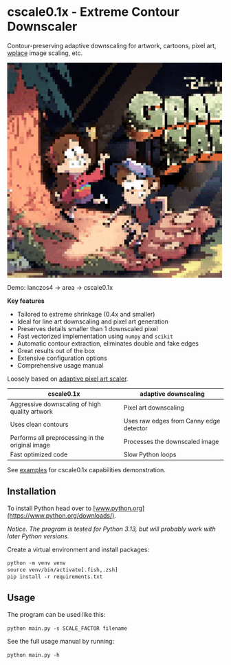 # cscale0.1x - Extreme Contour Downscaler

Contour-preserving adaptive downscaling for artwork, cartoons, pixel art, [wplace](https://wplace.live) image scaling, etc.

[<img align="center" src="assets/demo.gif" alt="Demo gif" width="500px"/>](examples/)

Demo: lanczos4 -> area -> cscale0.1x

**Key features**

+ Tailored to extreme shrinkage (0.4x and smaller)
+ Ideal for line art downscaling and pixel art generation
+ Preserves details smaller than 1 downscaled pixel
+ Fast vectorized implementation using `numpy` and `scikit`
+ Automatic contour extraction, eliminates double and fake edges
+ Great results out of the box
+ Extensive configuration options
+ Comprehensive usage manual

Loosely based on [adaptive pixel art scaler](https://hiivelabs.com/blog/gamedev/graphics/2025/01/19/adaptive-downscaling-pixel-art/).

| cscale0.1x  | adaptive downscaling  |
| ----------- | --------------------- |
| Aggressive downscaling of high quality artwork | Pixel art downscaling |
| Uses clean contours | Uses raw edges from Canny edge detector |
| Performs all preprocessing in the original image | Processes the downscaled image |
| Fast optimized code | Slow Python loops |

See [examples](examples/) for cscale0.1x capabilities demonstration.

## Installation

To install Python head over to [www.python.org](https://www.python.org/downloads/).

*Notice. The program is tested for Python 3.13, but will probably work with later Python versions.*

Create a virtual environment and install packages:

```
python -m venv venv
source venv/bin/activate[.fish,.zsh]
pip install -r requirements.txt
```

## Usage

The program can be used like this:

`python main.py -s SCALE_FACTOR filename`

See the full usage manual by running:

`python main.py -h`
